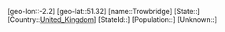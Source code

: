 ﻿---
location: [51.32,-2.2]
type: City
tags:
- geo/City


SpocWebEntityId: 35009
isDeleted: false
confidential: public

---
[geo-lon::-2.2]
[geo-lat::51.32]
[name::Trowbridge]
[State::]
[Country::[United_Kingdom](geo/Continent/Europe/United_Kingdom.md)]
[StateId::]
[Population::]
[Unknown::]

